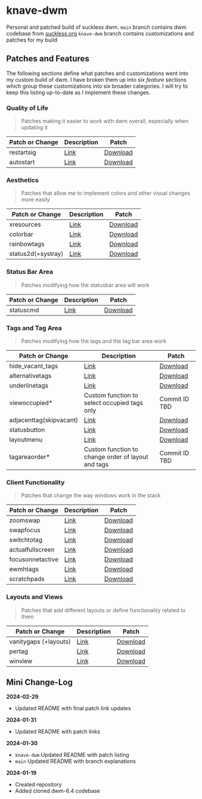 # knave-dwm
Personal and patched build of suckless dwm.
`main` branch contains dwm codebase from [suckless.org](https://suckless.org)
`knave-dwm` branch contains customizations and patches for my build


## Patches and Features
The following sections define what patches and customizations went into my
custom build of dwm. I have broken them up into six *feature* sections which
group these customizations into six broader categories. I will try to keep this
listing up-to-date as I implement these changes.

### Quality of Life
> Patches making it easier to work with dwm overall, especially when updating it

| Patch or Change | Description                                          | Patch                                                                                      |
|-----------------|------------------------------------------------------|--------------------------------------------------------------------------------------------|
| restartsig      | [Link](https://dwm.suckless.org/patches/restartsig/) | [Download](https://dwm.suckless.org/patches/restartsig/dwm-restartsig-20180523-6.2.diff)   |
| autostart       | [Link](https://dwm.suckless.org/patches/autostart/)  | [Download](https://dwm.suckless.org/patches/autostart/dwm-autostart-20210120-cb3f58a.diff) |

### Aesthetics
> Patches that allow me to implement colors and other visual changes more easily

| Patch or Change    | Description                                           | Patch                                                                                        |
|--------------------|-------------------------------------------------------|----------------------------------------------------------------------------------------------|
| xresources         | [Link](https://dwm.suckless.org/patches/xresources/)  | [Download](https://dwm.suckless.org/patches/xresources/dwm-xresources-20210827-138b405.diff) |
| colorbar           | [Link](https://dwm.suckless.org/patches/colorbar/)    | [Download](https://dwm.suckless.org/patches/colorbar/dwm-colorbar-6.3.diff)                  |
| rainbowtags        | [Link](https://dwm.suckless.org/patches/rainbowtags/) | [Download](https://dwm.suckless.org/patches/rainbowtags/dwm-rainbowtags-6.2.diff)            |
| status2d(+systray) | [Link](https://dwm.suckless.org/patches/status2d/)    | [Download](https://dwm.suckless.org/patches/status2d/dwm-status2d-systray-6.4.diff)          |

### Status Bar Area
> Patches modifying how the statusbar area will work

| Patch or Change | Description                                         | Patch                                                                                               |
|-----------------|-----------------------------------------------------|-----------------------------------------------------------------------------------------------------|
| statuscmd       | [Link](https://dwm.suckless.org/patches/statuscmd/) | [Download](https://dwm.suckless.org/patches/statuscmd/dwm-statuscmd-status2d-20210405-60bb3df.diff) |

### Tags and Tag Area
> Patches modifying how the tags and the tag bar area work

| Patch or Change         | Description                                                | Patch                                                                                            |
|-------------------------|------------------------------------------------------------|--------------------------------------------------------------------------------------------------|
| hide_vacant_tags        | [Link](https://dwm.suckless.org/patches/hide_vacant_tags/) | [Download](https://dwm.suckless.org/patches/hide_vacant_tags/dwm-hide_vacant_tags-6.3.diff)      |
| alternativetags         | [Link](https://dwm.suckless.org/patches/alternativetags/)  | [Download](https://dwm.suckless.org/patches/alternativetags/dwm-alternativetags-6.3.diff)        |
| underlinetags           | [Link](https://dwm.suckless.org/patches/underlinetags/)    | [Download](https://dwm.suckless.org/patches/underlinetags/dwm-underlinetags-6.2.diff)            |
| viewoccupied*           | Custom function to select occupied tags only               | Commit ID TBD                                                                                    |
| adjacenttag(skipvacant) | [Link](https://dwm.suckless.org/patches/adjacenttag/)      | [Download](https://dwm.suckless.org/patches/adjacenttag/dwm-adjacenttag-skipvacant-6.2.diff)     |
| statusbutton            | [Link](https://dwm.suckless.org/patches/statusbutton/)     | [Download](https://dwm.suckless.org/patches/statusbutton/dwm-statusbutton-20180524-c8e9479.diff) |
| layoutmenu              | [Link](https://dwm.suckless.org/patches/layoutmenu/)       | [Download](https://dwm.suckless.org/patches/layoutmenu/dwm-layoutmenu-6.2.diff)                  |
| tagareaorder*           | Custom function to change order of layout and tags         | Commit ID TBD                                                                                    |

### Client Functionality
> Patches that change the way windows work in the stack

| Patch or Change  | Description                                                | Patch                                                                                                    |
|------------------|------------------------------------------------------------|----------------------------------------------------------------------------------------------------------|
| zoomswap         | [Link](https://dwm.suckless.org/patches/zoomswap/)         | [Download](https://dwm.suckless.org/patches/zoomswap/dwm-zoomswap-6.2.diff)                              |
| swapfocus        | [Link](https://dwm.suckless.org/patches/swapfocus/)        | [Download](https://dwm.suckless.org/patches/swapfocus/dwm-swapfocus-20160731-56a31dc.diff)               |
| switchtotag      | [Link](https://dwm.suckless.org/patches/switchtotag/)      | [Download](https://dwm.suckless.org/patches/switchtotag/dwm-switchtotag-6.2.diff)                        |
| actualfullscreen | [Link](https://dwm.suckless.org/patches/actualfullscreen/) | [Download](https://dwm.suckless.org/patches/actualfullscreen/dwm-actualfullscreen-20211013-cb3f58a.diff) |
| focusonnetactive | [Link](https://dwm.suckless.org/patches/focusonnetactive/) | [Download](https://dwm.suckless.org/patches/focusonnetactive/dwm-focusonnetactive-6.2.diff)              |
| ewmhtags         | [Link](https://dwm.suckless.org/patches/ewmhtags/)         | [Download](https://dwm.suckless.org/patches/ewmhtags/dwm-ewmhtags-6.2.diff)                              |
| scratchpads      | [Link](https://dwm.suckless.org/patches/scratchpads/)      | [Download](https://dwm.suckless.org/patches/scratchpads/dwm-scratchpads-20200414-728d397b.diff)          |

### Layouts and Views
> Patches that add different layouts or define functionality related to them

| Patch or Change       | Description                                          | Patch                                                                                |
|-----------------------|------------------------------------------------------|--------------------------------------------------------------------------------------|
| vanitygaps (+layouts) | [Link](https://dwm.suckless.org/patches/vanitygaps/) | [Download](https://dwm.suckless.org/patches/vanitygaps/dwm-vanitygaps-6.2.diff)      |
| pertag                | [Link](https://dwm.suckless.org/patches/pertag/)     | [Download](https://dwm.suckless.org/patches/pertag/dwm-pertag-20200914-61bb8b2.diff) |
| winview               | [Link](https://dwm.suckless.org/patches/winview/)    | [Download](https://dwm.suckless.org/patches/winview/dwm-6.0-winview.diff)            |


## Mini Change-Log
**2024-02-29**
- Updated README with final patch link updates

**2024-01-31**
- Updated README with patch links

**2024-01-30**
- `knave-dwm` Updated README with patch listing
- `main` Updated README with branch explanations

**2024-01-19**
- Created repository
- Added cloned dwm-6.4 codebase
